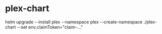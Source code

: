 # plex-chart

helm upgrade --install plex --namespace plex --create-namespace ./plex-chart --set env.claimToken="claim-..."